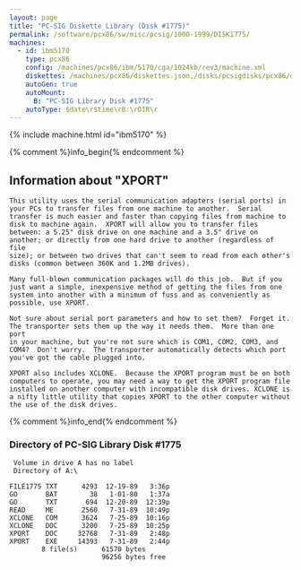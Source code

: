 ```yaml
---
layout: page
title: "PC-SIG Diskette Library (Disk #1775)"
permalink: /software/pcx86/sw/misc/pcsig/1000-1999/DISK1775/
machines:
  - id: ibm5170
    type: pcx86
    config: /machines/pcx86/ibm/5170/cga/1024kb/rev3/machine.xml
    diskettes: /machines/pcx86/diskettes.json,/disks/pcsigdisks/pcx86/diskettes.json
    autoGen: true
    autoMount:
      B: "PC-SIG Library Disk #1775"
    autoType: $date\r$time\rB:\rDIR\r
---
```


{% include machine.html id="ibm5170" %}

{% comment %}info_begin{% endcomment %}

## Information about "XPORT"

    This utility uses the serial communication adapters (serial ports) in
    your PCs to transfer files from one machine to another.  Serial
    transfer is much easier and faster than copying files from machine to
    disk to machine again.  XPORT will allow you to transfer files
    between: a 5.25" disk drive on one machine and a 3.5" drive on
    another; or directly from one hard drive to another (regardless of file
    size); or between two drives that can't seem to read from each other's
    disks (common between 360K and 1.2MB drives).
    
    Many full-blown communication packages will do this job.  But if you
    just want a simple, inexpensive method of getting the files from one
    system into another with a minimum of fuss and as conveniently as
    possible, use XPORT.
    
    Not sure about serial port parameters and how to set them?  Forget it.
    The transporter sets them up the way it needs them.  More than one port
    in your machine, but you're not sure which is COM1, COM2, COM3, and
    COM4?  Don't worry.  The transporter automatically detects which port
    you've got the cable plugged into.
    
    XPORT also includes XCLONE.  Because the XPORT program must be on both
    computers to operate, you may need a way to get the XPORT program file
    installed on another computer with incompatible disk drives. XCLONE is
    a nifty little utility that copies XPORT to the other computer without
    the use of the disk drives.
{% comment %}info_end{% endcomment %}


### Directory of PC-SIG Library Disk #1775

     Volume in drive A has no label
     Directory of A:\

    FILE1775 TXT      4293  12-19-89   3:36p
    GO       BAT        38   1-01-80   1:37a
    GO       TXT       694  12-20-89  12:39p
    READ     ME       2560   7-31-89  10:49p
    XCLONE   COM      3624   7-25-89  10:16p
    XCLONE   DOC      3200   7-25-89  10:25p
    XPORT    DOC     32768   7-31-89   2:48p
    XPORT    EXE     14393   7-31-89   2:44p
            8 file(s)      61570 bytes
                           96256 bytes free
